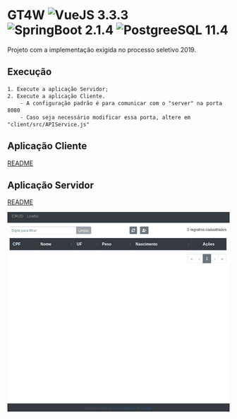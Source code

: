 # GT4W ![VueJS 3.3.3](https://img.shields.io/badge/vueJS-3.5.5-green.svg) ![SpringBoot 2.1.4](https://img.shields.io/badge/springboot-2.1.4-green.svg) ![PostgreeSQL 11.4](https://img.shields.io/badge/postgreSQL-2.1.4-green.svg)

Projeto com a implementação exigida no processo seletivo 2019.

## Execução

    1. Execute a aplicação Servidor;
    2. Execute a aplicação Cliente.
        - A configuração padrão é para comunicar com o "server" na porta 8080
        - Caso seja necessário modificar essa porta, altere em "client/src/APIService.js"

## Aplicação Cliente

[README](client/README.md)

## Aplicação Servidor

[README](server/README.md)

![](media/GT4W.gif)